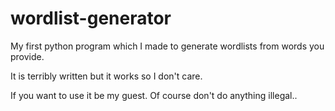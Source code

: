 # wordlist-generator
My first python program which I made to generate wordlists from words you provide.

It is terribly written but it works so I don't care.

If you want to use it be my guest.
Of course don't do anything illegal..
